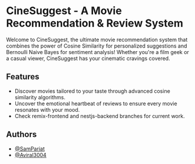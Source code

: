 # CineSuggest - A Movie Recommendation & Review System

Welcome to CineSuggest, the ultimate movie recommendation system that combines the power of Cosine Similarity for personalized suggestions and Bernoulli Naive Bayes for sentiment analysis! Whether you're a film geek or a casual viewer, CineSuggest has your cinematic cravings covered.

## Features

- Discover movies tailored to your taste through advanced cosine similarity algorithms.
- Uncover the emotional heartbeat of reviews to ensure every movie resonates with your mood.
- Check remix-frontend and nestjs-backend branches for current work.

## Authors

- [@SamPariat](https://github.com/SamPariat)
- [@Aviral3004](https://github.com/Aviral3004)
